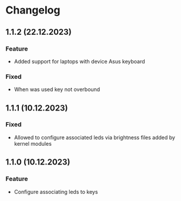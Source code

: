 # Changelog

## 1.1.2 (22.12.2023)

### Feature

- Added support for laptops with device Asus keyboard 

### Fixed

- When was used key not overbound 

## 1.1.1 (10.12.2023)

### Fixed

- Allowed to configure associated leds via brightness files added by kernel modules

## 1.1.0 (10.12.2023)

### Feature

- Configure associating leds to keys
